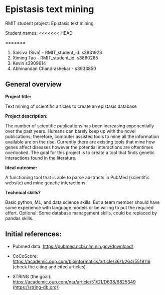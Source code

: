 # Epistasis text mining

RMIT student project: Epistasis text mining

Student names:
<<<<<<< HEAD

=======

1. Saisiva (Siva) - RMIT_student_id: s3931923
2. Ximing Tao - RMIT_student_id: s3880285
3. Kevin s3909614
4. Abhinandan Chandrashekar - s3933850
>>>>>>>
## General overview

**Project title:**  

Text mining of scientific articles to create an epistasis database 

**Project description:** 

The number of scientific publications has been increasing exponentially over the past years. Humans can barely keep up with the novel publications; therefore, computer assisted tools to mine all the information available are on the rise. Currently there are existing tools that mine how genes affect diseases however the potential interactions are oftentimes overlooked. The goal for this project is to create a tool that finds genetic interactions found in the literature. 

 

**Ideal outcome:** 

A functioning tool that is able to parse abstracts in PubMed (scientific website) and mine genetic interactions. 
 
**Technical skills?** 

Basic python, ML, and data science skills. But a team member should have some experience with language models or be willing to put the required effort. Optional: Some database management skills, could be replaced by pandas skills. 



## Initial references:
* Pubmed data: https://pubmed.ncbi.nlm.nih.gov/download/

* CoCoScore: https://academic.oup.com/bioinformatics/article/36/1/264/5519116 (check the citing and cited articles)

* STRING (the goal): https://academic.oup.com/nar/article/51/D1/D638/6825349 (https://string-db.org/)
